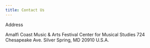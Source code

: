 ```yaml
---
title: Contact Us
---
```



Address
 
Amalfi Coast Music & Arts Festival
Center for Musical Studies
724 Chesapeake Ave.
Silver Spring, MD 20910 U.S.A.
 